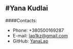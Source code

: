 #Yana Kudlai
---
####Contacts:
- Phone: +380500169287
- E-mail: lap1kz@gmail.com
- GitHub: [YanaLap](https://github.com/YanaLap)